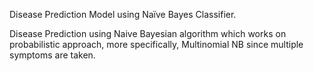 Disease Prediction Model using Naïve Bayes Classifier.

Disease Prediction using Naive Bayesian algorithm which works on probabilistic approach, more specifically, Multinomial NB since multiple symptoms are taken.
